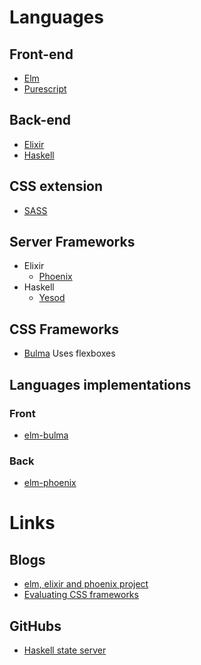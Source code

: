 # Languages

## Front-end
* [Elm](https://elm-lang.org/)
* [Purescript](http://www.purescript.org/)

## Back-end
* [Elixir](https://elixir-lang.org/)
* [Haskell](https://www.haskell.org/)

## CSS extension
* [SASS](https://sass-lang.com/)

## Server Frameworks
* Elixir
  * [Phoenix](https://phoenixframework.org/)
* Haskell
  * [Yesod](https://www.yesodweb.com/)

## CSS Frameworks
* [Bulma](https://bulma.io/)
  Uses flexboxes


## Languages implementations
### Front
* [elm-bulma](https://github.com/surprisetalk/elm-bulma)
### Back
* [elm-phoenix](https://github.com/saschatimme/elm-phoenix)

# Links
## Blogs
* [elm, elixir and phoenix project](https://teamgaslight.com/blog/elm-elixir-and-phoenix-reflecting-on-a-functional-full-stack-project)
* [Evaluating CSS frameworks](https://codeburst.io/evaluating-css-frameworks-bulma-vs-foundation-vs-milligram-vs-pure-vs-semantic-vs-uikit-503883bd25a3)

## GitHubs
* [Haskell state server](https://github.com/Gabriel439/post-rfc/blob/master/sotu.md#server-side-web-programming)

